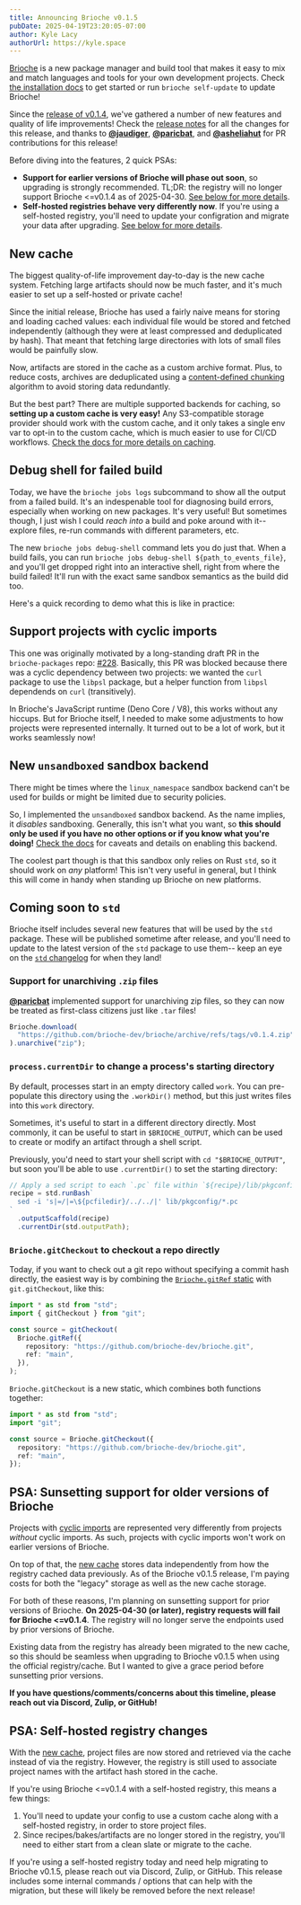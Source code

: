 ```yaml
---
title: Announcing Brioche v0.1.5
pubDate: 2025-04-19T23:20:05-07:00
author: Kyle Lacy
authorUrl: https://kyle.space
---
```


[Brioche](https://brioche.dev/) is a new package manager and build tool that makes it easy to mix and match languages and tools for your own development projects. Check [the installation docs](/docs/installation/) to get started or run `brioche self-update` to update Brioche!

Since the [release of v0.1.4](/blog/announcing-brioche-v0-1-4), we've gathered a number of new features and quality of life improvements! Check the [release notes](https://github.com/brioche-dev/brioche/releases/tag/v0.1.5) for all the changes for this release, and thanks to [**@jaudiger**](https://github.com/jaudiger), [**@paricbat**](https://github.com/paricbat), and [**@asheliahut**](https://github.com/asheliahut) for PR contributions for this release!

Before diving into the features, 2 quick PSAs:

- **Support for earlier versions of Brioche will phase out soon**, so upgrading is strongly recommended. TL;DR: the registry will no longer support Brioche <=v0.1.4 as of 2025-04-30. [See below for more details](#psa-sunsetting-support-for-older-versions-of-brioche).
- **Self-hosted registries behave very differently now**. If you're using a self-hosted registry, you'll need to update your configration and migrate your data after upgrading. [See below for more details](#psa-self-hosted-registry-changes).

## New cache

The biggest quality-of-life improvement day-to-day is the new cache system. Fetching large artifacts should now be much faster, and it's much easier to set up a self-hosted or private cache!

Since the initial release, Brioche has used a fairly naive means for storing and loading cached values: each individual file would be stored and fetched independently (although they were at least compressed and deduplicated by hash). That meant that fetching large directories with lots of small files would be painfully slow.

Now, artifacts are stored in the cache as a custom archive format. Plus, to reduce costs, archives are deduplicated using a [content-defined chunking](https://joshleeb.com/posts/content-defined-chunking.html) algorithm to avoid storing data redundantly.

But the best part? There are multiple supported backends for caching, so **setting up a custom cache is very easy!** Any S3-compatible storage provider should work with the custom cache, and it only takes a single env var to opt-in to the custom cache, which is much easier to use for CI/CD workflows. [Check the docs for more details on caching](/docs/core-concepts/cache).

## Debug shell for failed build

Today, we have the `brioche jobs logs` subcommand to show all the output from a failed build. It's an indespenable tool for diagnosing build errors, especially when working on new packages. It's very useful! But sometimes though, I just wish I could _reach into_ a build and poke around with it-- explore files, re-run commands with different parameters, etc.

The new `brioche jobs debug-shell` command lets you do just that. When a build fails, you can run `brioche jobs debug-shell ${path_to_events_file}`, and you'll get dropped right into an interactive shell, right from where the build failed! It'll run with the exact same sandbox semantics as the build did too.

Here's a quick recording to demo what this is like in practice:

<script src="https://asciinema.org/a/d7DsWq9zVEC0LtjhsY2Ciyu39.js" id="asciicast-d7DsWq9zVEC0LtjhsY2Ciyu39" async="true"></script>

## Support projects with cyclic imports

This one was originally motivated by a long-standing draft PR in the `brioche-packages` repo: [#228](https://github.com/brioche-dev/brioche-packages/pull/228). Basically, this PR was blocked because there was a cyclic dependency between two projects: we wanted the `curl` package to use the `libpsl` package, but a helper function from `libpsl` dependends on `curl` (transitively).

In Brioche's JavaScript runtime (Deno Core / V8), this works without any hiccups. But for Brioche itself, I needed to make some adjustments to how projects were represented internally. It turned out to be a lot of work, but it works seamlessly now!

## New `unsandboxed` sandbox backend

There might be times where the `linux_namespace` sandbox backend can't be used for builds or might be limited due to security policies.

So, I implemented the `unsandboxed` sandbox backend. As the name implies, it _disables_ sandboxing. Generally, this isn't what you want, so **this should only be used if you have no other options or if you know what you're doing!** [Check the docs](/docs/configuration#unsandboxed) for caveats and details on enabling this backend.

The coolest part though is that this sandbox only relies on Rust `std`, so it should work on _any_ platform! This isn't very useful in general, but I think this will come in handy when standing up Brioche on new platforms.

## Coming soon to `std`

Brioche itself includes several new features that will be used by the `std` package. These will be published sometime after release, and you'll need to update to the latest version of the `std` package to use them-- keep an eye on the [`std` changelog](https://github.com/brioche-dev/brioche-packages/blob/main/packages/std/CHANGELOG.md) for when they land!

### Support for unarchiving `.zip` files

[**@paricbat**](https://github.com/paricbat) implemented support for unarchiving zip files, so they can now be treated as first-class citizens just like `.tar` files!

```typescript
Brioche.download(
  "https://github.com/brioche-dev/brioche/archive/refs/tags/v0.1.4.zip",
).unarchive("zip");
```

### `process.currentDir` to change a process's starting directory

By default, processes start in an empty directory called `work`. You can pre-populate this directory using the `.workDir()` method, but this just writes files into this `work` directory.

Sometimes, it's useful to start in a different directory directly. Most commonly, it can be useful to start in `$BRIOCHE_OUTPUT`, which can be used to create or modify an artifact through a shell script.

Previously, you'd need to start your shell script with `cd "$BRIOCHE_OUTPUT"`, but soon you'll be able to use `.currentDir()` to set the starting directory:

```typescript
// Apply a sed script to each `.pc` file within `${recipe}/lib/pkgconfig`
recipe = std.runBash`
  sed -i 's|=/|=\${pcfiledir}/../../|' lib/pkgconfig/*.pc
`
  .outputScaffold(recipe)
  .currentDir(std.outputPath);
```

### `Brioche.gitCheckout` to checkout a repo directly

Today, if you want to check out a git repo without specifying a commit hash directly, the easiest way is by combining the [`Brioche.gitRef` static](/docs/core-concepts/statics/#briochegitref) with `git.gitCheckout`, like this:

```typescript
import * as std from "std";
import { gitCheckout } from "git";

const source = gitCheckout(
  Brioche.gitRef({
    repository: "https://github.com/brioche-dev/brioche.git",
    ref: "main",
  }),
);
```

`Brioche.gitCheckout` is a new static, which combines both functions together:

```typescript
import * as std from "std";
import "git";

const source = Brioche.gitCheckout({
  repository: "https://github.com/brioche-dev/brioche.git",
  ref: "main",
});
```

## PSA: Sunsetting support for older versions of Brioche

Projects with [cyclic imports](#support-projects-with-cyclic-imports) are represented very differently from projects _without_ cyclic imports. As such, projects with cyclic imports won't work on earlier versions of Brioche.

On top of that, the [new cache](#new-cache) stores data independently from how the registry cached data previously. As of the Brioche v0.1.5 release, I'm paying costs for both the "legacy" storage as well as the new cache storage.

For both of these reasons, I'm planning on sunsetting support for prior versions of Brioche. **On 2025-04-30 (or later), registry requests will fail for Brioche <=v0.1.4**. The registry will no longer serve the endpoints used by prior versions of Brioche.

Existing data from the registry has already been migrated to the new cache, so this should be seamless when upgrading to Brioche v0.1.5 when using the official registry/cache. But I wanted to give a grace period before sunsetting prior versions.

**If you have questions/comments/concerns about this timeline, please reach out via Discord, Zulip, or GitHub!**

## PSA: Self-hosted registry changes

With the [new cache](#new-cache), project files are now stored and retrieved via the cache instead of via the registry. However, the registry is still used to associate project names with the artifact hash stored in the cache.

If you're using Brioche <=v0.1.4 with a self-hosted registry, this means a few things:

1. You'll need to update your config to use a custom cache along with a self-hosted registry, in order to store project files.
2. Since recipes/bakes/artifacts are no longer stored in the registry, you'll need to either start from a clean slate or migrate to the cache.

If you're using a self-hosted registry today and need help migrating to Brioche v0.1.5, please reach out via Discord, Zulip, or GitHub. This release includes some internal commands / options that can help with the migration, but these will likely be removed before the next release!
